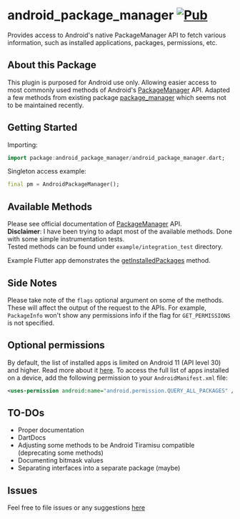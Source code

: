# android_package_manager [![Pub](https://img.shields.io/pub/v/android_package_manager.svg)](https://pub.dartlang.org/packages/android_package_manager)

Provides access to Android's native PackageManager API to fetch various information, such as installed applications, packages, permissions, etc.

## About this Package
This plugin is purposed for Android use only. Allowing easier access to most commonly used methods of Android's [PackageManager](https://developer.android.com/reference/android/content/pm/PackageManager) API. Adapted a few methods from existing package [package_manager](https://pub.dev/packages/package_manager) which seems not to be maintained recently.

## Getting Started

Importing:
```dart
import package:android_package_manager/android_package_manager.dart;
```
Singleton access example:
```dart
final pm = AndroidPackageManager();
```

## Available Methods
Please see official documentation of [PackageManager](https://developer.android.com/reference/android/content/pm/PackageManager) API.  
**Disclaimer**: I have been trying to adapt most of the available methods. Done with some simple instrumentation tests.  
Tested methods can be found under `example/integration_test` directory.

Example Flutter app demonstrates the [getInstalledPackages](https://developer.android.com/reference/android/content/pm/PackageManager#getInstalledPackages(int)) method.

## Side Notes
Please take note of the `flags` optional argument on some of the methods. These will affect the 
output of the request to the APIs. For example, `PackageInfo` won't show any permissions info if 
the flag for `GET_PERMISSIONS` is not specified.

## Optional permissions
By default, the list of installed apps is limited on Android 11 (API level 30) and higher. Read more about it [here](https://developer.android.com/training/package-visibility). To access the full list of apps installed on a device, add the following permission to your `AndroidManifest.xml` file:
```xml
<uses-permission android:name="android.permission.QUERY_ALL_PACKAGES" />
```

## TO-DOs
- Proper documentation
- DartDocs
- Adjusting some methods to be Android Tiramisu compatible (deprecating some methods)
- Documenting bitmask values
- Separating interfaces into a separate package (maybe)

## Issues
Feel free to file issues or any suggestions [here](https://github.com/nsNeruno/android_package_manager/issues)
